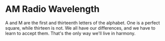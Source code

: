 # AM Radio Wavelength

A and M are the first and thirteenth letters of the alphabet. One is a perfect
square, while thirteen is not. We all have our differences, and we have to learn
to accept them. That's the only way we'll live in harmony.
